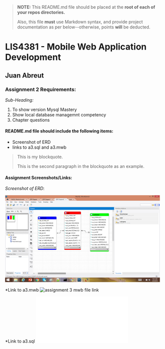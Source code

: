 > **NOTE:** This README.md file should be placed at the **root of each of your repos directories.**
>
>Also, this file **must** use Markdown syntax, and provide project documentation as per below--otherwise, points **will** be deducted.
>

# LIS4381 - Mobile Web Application Development

## Juan Abreut

### Assignment 2 Requirements:

*Sub-Heading:*

1. To show version Mysql Mastery
2. Show local database managemnt competency
3. Chapter questions

#### README.md file should include the following items:

* Screenshot of ERD
* links to a3.sql and a3.mwb


> This is my blockquote.
> 
> This is the second paragraph in the blockquote as an example.


#### Assignment Screenshots/Links:

*Screenshot of ERD*:

![assignment three screenshot](img/a3.png)

*Link to a3.mwb
![assignment 3 mwb file link](a3.mwb)

*Link to a3.sql
![assignment 3 sql file link](a3.sql)

